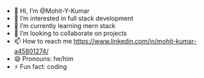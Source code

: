 - 👋 Hi, I’m @Mohit-Y-Kumar
- 👀 I’m interested in full stack development
- 🌱 I’m currently learning mern stack
- 💞️ I’m looking to collaborate on projects
- 📫 How to reach me https://www.linkedin.com/in/mohit-kumar-a45801274/
- 😄 Pronouns: he/him
- ⚡ Fun fact: coding

<!---
Mohit-Y-Kumar/Mohit-Y-Kumar is a ✨ special ✨ repository because its `README.md` (this file) appears on your GitHub profile.
You can click the Preview link to take a look at your changes.
--->
